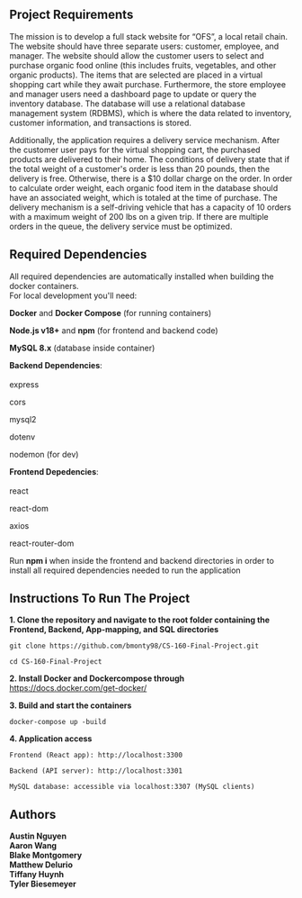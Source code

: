 ## Project Requirements
The mission is to develop a full stack website for “OFS”, a local retail chain. The website should have three separate users: customer, employee, and manager. The website should allow the customer users to select and purchase organic food online (this includes fruits, vegetables, and other organic products). The items that are selected are placed in a virtual shopping cart while they await purchase. Furthermore, the store employee and manager users need a dashboard page to update or query the inventory database.  The database will use a relational database management system (RDBMS), which is where the data related to inventory, customer information, and transactions is stored.

 Additionally, the application requires a delivery service mechanism. After the customer user pays for the virtual shopping cart, the purchased products are delivered to their home. The conditions of delivery state that if the total weight of a customer's order is less than 20 pounds, then the delivery is free. Otherwise, there is a $10 dollar charge on the order. In order to calculate order weight, each organic food item in the database should have an associated weight, which is totaled at the time of purchase. The delivery mechanism is a self-driving vehicle that has a capacity of 10 orders with a maximum weight of 200 lbs on a given trip. If there are multiple orders in the queue, the delivery service must be optimized. 

## Required Dependencies
All required dependencies are automatically installed when building the docker containers. <br />
For local development you'll need: <br />

**Docker** and **Docker Compose** (for running containers)

**Node.js v18+** and **npm** (for frontend and backend code)

**MySQL 8.x** (database inside container)

**Backend Dependencies**: <br /><br />
express

cors

mysql2

dotenv

nodemon (for dev)

**Frontend Depedencies**: <br /><br />
react

react-dom

axios

react-router-dom

Run **npm i** when inside the frontend and backend directories in order to install all required dependencies needed to run the application
## Instructions To Run The Project
**1. Clone the repository and navigate to the root folder containing the Frontend, Backend, App-mapping, and SQL directories**
```
git clone https://github.com/bmonty98/CS-160-Final-Project.git

cd CS-160-Final-Project
```
**2. Install Docker and Dockercompose through** https://docs.docker.com/get-docker/

**3. Build and start the containers**
```
docker-compose up -build
```
**4. Application access** <br />
```
Frontend (React app): http://localhost:3300

Backend (API server): http://localhost:3301

MySQL database: accessible via localhost:3307 (MySQL clients)
```

## Authors
**Austin Nguyen** <br />
**Aaron Wang** <br />
**Blake Montgomery** <br />
**Matthew Delurio** <br />
**Tiffany Huynh** <br />
**Tyler Biesemeyer** <br />